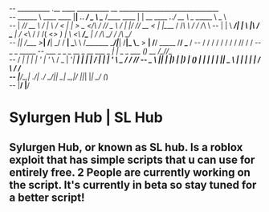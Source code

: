-- __________              .__                 ____    __________             __                  _______________________________   
-- \______   \ ____   ____ |__|__  _____.__.  /  _ \   \____    /____   ____ |  | __ ____ ___.__./   __   \   _  \______  \   _  \  
--  |       _// __ \ /    \|  \  \/ <   |  |  >  _ </\   /     //  _ \ /    \|  |/ // __ <   |  |\____    /  /_\  \  /    /  /_\  \ 
--  |    |   \  ___/|   |  \  |\   / \___  | /  <_\ \/  /     /(  <_> )   |  \    <\  ___/\___  |   /    /\  \_/   \/    /\  \_/   \
--  |____|_  /\___  >___|  /__| \_/  / ____| \_____\ \ /_______ \____/|___|  /__|_ \\___  > ____|  /____/  \_____  /____/  \_____  /
--         \/     \/     \/          \/             \/         \/          \/     \/    \/\/                     \/              \/
--                                 _                 _              _____ 
--  ___ _   _ _ __  _ __   ___  _ __| |_   _   _ ___  (_)_ __   /\_/\/__   \
-- / __| | | | '_ \| '_ \ / _ \| '__| __| | | | / __| | | '_ \  \_ _/  / /\/
-- \__ \ |_| | |_) | |_) | (_) | |  | |_  | |_| \__ \ | | | | |  / \  / /   
-- |___/\__,_| .__/| .__/ \___/|_|   \__|  \__,_|___/ |_|_| |_|  \_/  \(_)  
--           |__/  |__/
# Sylurgen Hub | SL Hub
## Sylurgen Hub, or known as SL hub. Is a roblox exploit that has simple scripts that u can use for entirely free. 2 People are currently working on the script. It's currently in beta so stay tuned for a better script!
